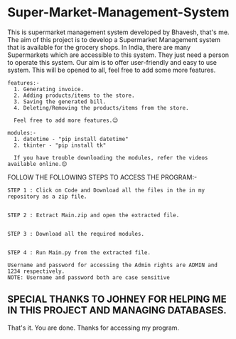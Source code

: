 # Super-Market-Management-System
This is supermarket management system developed by Bhavesh, that's me. The aim of this project is to develop a Supermarket Management system that is available for the grocery shops. In India, there are many Supermarkets which are accessible to this system. They just need a person to operate this system. Our aim is to offer user-friendly and easy to use system. This will be opened to all, feel free to add some more features.
  
    features:-
      1. Generating invoice.
      2. Adding products/items to the store.
      3. Saving the generated bill.
      4. Deleting/Removing the products/items from the store.
   
      Feel free to add more features.😉
      
    modules:-
      1. datetime - "pip install datetime"
      2. tkinter - "pip install tk"
      
      If you have trouble downloading the modules, refer the videos available online.😊
      
FOLLOW THE FOLLOWING STEPS TO ACCESS THE PROGRAM:-

    STEP 1 : Click on Code and Download all the files in the in my repository as a zip file.


    STEP 2 : Extract Main.zip and open the extracted file.


    STEP 3 : Download all the required modules.


    STEP 4 : Run Main.py from the extracted file.

    Username and password for accessing the Admin rights are ADMIN and 1234 respectively.
    NOTE: Username and password both are case sensitive
    
## SPECIAL THANKS TO JOHNEY FOR HELPING ME IN THIS PROJECT AND MANAGING DATABASES.

That's it. You are done. Thanks for accessing my program.
